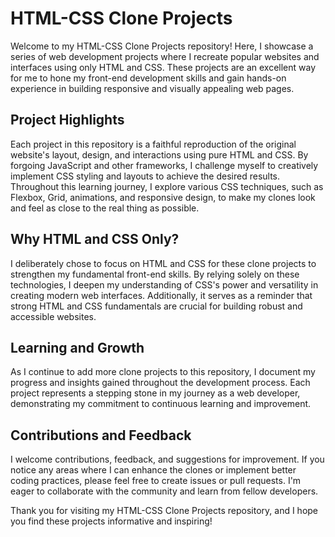 <h1>HTML-CSS Clone Projects</h1>
Welcome to my HTML-CSS Clone Projects repository! Here, I showcase a series of web development projects where I recreate popular websites and interfaces using only HTML and CSS. These projects are an excellent way for me to hone my front-end development skills and gain hands-on experience in building responsive and visually appealing web pages.

<h2>Project Highlights</h2>
Each project in this repository is a faithful reproduction of the original website's layout, design, and interactions using pure HTML and CSS. By forgoing JavaScript and other frameworks, I challenge myself to creatively implement CSS styling and layouts to achieve the desired results. Throughout this learning journey, I explore various CSS techniques, such as Flexbox, Grid, animations, and responsive design, to make my clones look and feel as close to the real thing as possible.

<h2>Why HTML and CSS Only?</h2>
I deliberately chose to focus on HTML and CSS for these clone projects to strengthen my fundamental front-end skills. By relying solely on these technologies, I deepen my understanding of CSS's power and versatility in creating modern web interfaces. Additionally, it serves as a reminder that strong HTML and CSS fundamentals are crucial for building robust and accessible websites.

<h2>Learning and Growth</h2>
As I continue to add more clone projects to this repository, I document my progress and insights gained throughout the development process. Each project represents a stepping stone in my journey as a web developer, demonstrating my commitment to continuous learning and improvement.

<h2>Contributions and Feedback</h2>
I welcome contributions, feedback, and suggestions for improvement. If you notice any areas where I can enhance the clones or implement better coding practices, please feel free to create issues or pull requests. I'm eager to collaborate with the community and learn from fellow developers.

Thank you for visiting my HTML-CSS Clone Projects repository, and I hope you find these projects informative and inspiring!
